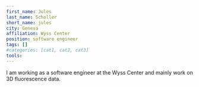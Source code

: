 ```yaml
---
first_name: Jules
last_name: Scholler
short_name: jules
city: Geneva
affiliation: Wyss Center
position: software engineer
tags: []
#categories: [cat1, cat2, cat3]
tools:
---
```


I am working as a software engineer at the Wyss Center and mainly work on 3D fluorescence data.
